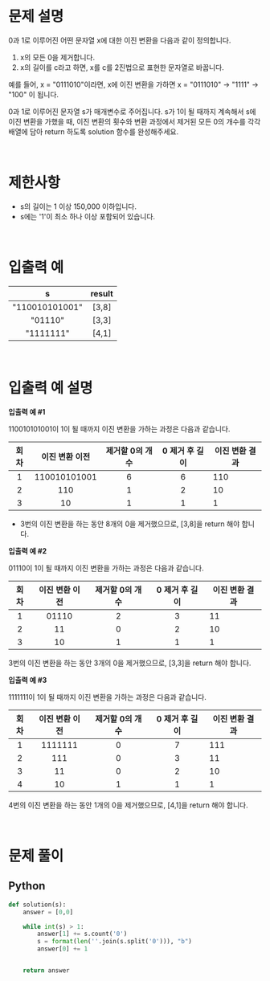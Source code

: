 # 문제 설명

0과 1로 이루어진 어떤 문자열 x에 대한 이진 변환을 다음과 같이 정의합니다.

1. x의 모든 0을 제거합니다.
2. x의 길이를 c라고 하면, x를 c를 2진법으로 표현한 문자열로 바꿉니다.

예를 들어, x = "0111010"이라면, x에 이진 변환을 가하면 x = "0111010" -> "1111" -> "100" 이 됩니다.

0과 1로 이루어진 문자열 s가 매개변수로 주어집니다. s가 1이 될 때까지 계속해서 s에 이진 변환을 가했을 때, 이진 변환의 횟수와 변환 과정에서 제거된 모든 0의 개수를 각각 배열에 담아 return 하도록 solution 함수를 완성해주세요.

<br />
 
# 제한사항

- s의 길이는 1 이상 150,000 이하입니다.
- s에는 '1'이 최소 하나 이상 포함되어 있습니다.

<br />
 
# 입출력 예

|       s        | result |
| :------------: | :----: |
| "110010101001" | [3,8]  |
|    "01110"     | [3,3]  |
|   "1111111"    | [4,1]  |

<br />
 
# 입출력 예 설명

**입출력 예 #1**

110010101001이 1이 될 때까지 이진 변환을 가하는 과정은 다음과 같습니다.

| 회차 | 이진 변환 이전 | 제거할 0의 개수 | 0 제거 후 길이 | 이진 변환 결과 |
| :--: | :------------: | :-------------: | :------------: | -------------- |
|  1   |  110010101001  |        6        |       6        | 110            |
|  2   |      110       |        1        |       2        | 10             |
|  3   |       10       |        1        |       1        | 1              |

- 3번의 이진 변환을 하는 동안 8개의 0을 제거했으므로, [3,8]을 return 해야 합니다.

**입출력 예 #2**

01110이 1이 될 때까지 이진 변환을 가하는 과정은 다음과 같습니다.

| 회차 | 이진 변환 이전 | 제거할 0의 개수 | 0 제거 후 길이 | 이진 변환 결과 |
| :--: | :------------: | :-------------: | :------------: | -------------- |
|  1   |     01110      |        2        |       3        | 11             |
|  2   |       11       |        0        |       2        | 10             |
|  3   |       10       |        1        |       1        | 1              |

3번의 이진 변환을 하는 동안 3개의 0을 제거했으므로, [3,3]을 return 해야 합니다.

**입출력 예 #3**

1111111이 1이 될 때까지 이진 변환을 가하는 과정은 다음과 같습니다.

| 회차 | 이진 변환 이전 | 제거할 0의 개수 | 0 제거 후 길이 | 이진 변환 결과 |
| :--: | :------------: | :-------------: | :------------: | -------------- |
|  1   |    1111111     |        0        |       7        | 111            |
|  2   |      111       |        0        |       3        | 11             |
|  3   |       11       |        0        |       2        | 10             |
|  4   |       10       |        1        |       1        | 1              |

4번의 이진 변환을 하는 동안 1개의 0을 제거했으므로, [4,1]을 return 해야 합니다.

<br />
 
# 문제 풀이

## Python

```py
def solution(s):
    answer = [0,0]

    while int(s) > 1:
        answer[1] += s.count('0')
        s = format(len(''.join(s.split('0'))), "b")
        answer[0] += 1


    return answer
```
